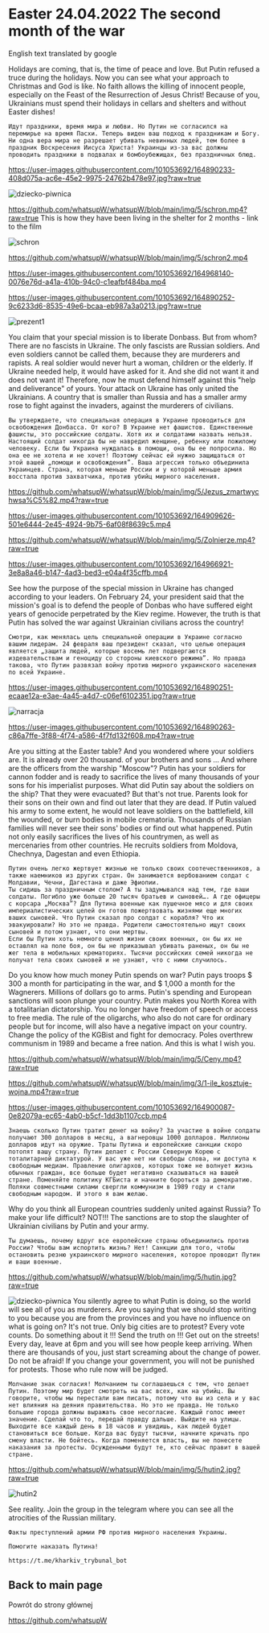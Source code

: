 # Easter 24.04.2022 The second month of the war

English text translated by google

Holidays are coming, that is, the time of peace and love. But Putin refused a truce during the holidays. Now you can see what your approach to Christmas and God is like. No faith allows the killing of innocent people, especially on the Feast of the Resurrection of Jesus Christ! Because of you, Ukrainians must spend their holidays in cellars and shelters and without Easter dishes!

```
Идут праздники, время мира и любви. Но Путин не согласился на перемирье на время Пасхи. Теперь виден ваш подход к праздникам и Богу. Ни одна вера мира не разрешает убивать невинных людей, тем более в праздник Воскресения Иисуса Христа! Украинцы из-за вас должны проводить праздники в подвалах и бомбоубежищах, без праздничных блюд.
```

https://user-images.githubusercontent.com/101053692/164890233-408d075a-ac6e-45e2-9975-24762b478e97.jpg?raw=true

![dziecko-piwnica](https://user-images.githubusercontent.com/101053692/164890233-408d075a-ac6e-45e2-9975-24762b478e97.jpg)

https://github.com/whatsupW/whatsupW/blob/main/img/5/schron.mp4?raw=true         This is how they have been living in the shelter for 2 months - link to the film

![schron](https://user-images.githubusercontent.com/101053692/164916170-794de9cd-3ee9-4bc8-9881-0071f1035b93.JPG?raw=true)

https://github.com/whatsupW/whatsupW/blob/main/img/5/schron2.mp4

https://user-images.githubusercontent.com/101053692/164968140-0076e76d-a41a-410b-94c0-c1eafbf484ba.mp4

https://user-images.githubusercontent.com/101053692/164890252-9c6233d6-8535-49e6-bcaa-eb987a3a0213.jpg?raw=true

![prezent1](https://user-images.githubusercontent.com/101053692/164890252-9c6233d6-8535-49e6-bcaa-eb987a3a0213.jpg)

You claim that your special mission is to liberate Donbass. But from whom? There are no fascists in Ukraine. The only fascists are Russian soldiers. And even soldiers cannot be called them, because they are murderers and rapists. A real soldier would never hurt a woman, children or the elderly. If Ukraine needed help, it would have asked for it. And she did not want it and does not want it! Therefore, now he must defend himself against this "help and deliverance" of yours.
Your attack on Ukraine has only united the Ukrainians. A country that is smaller than Russia and has a smaller army rose to fight against the invaders, against the murderers of civilians.

```
Вы утверждаете, что специальная операция в Украине проводиться для освобождения Донбасса. От кого? В Украине нет фашистов. Единственные фашисты, это российские солдаты. Хотя их и солдатами назвать нельзя. Настоящий солдат никогда бы не навредил женщине, ребенку или пожилому человеку. Если бы Украина нуждалась в помощи, она бы ее попросила. Но она ее не хотела и не хочет! Поэтому сейчас ей нужно защищаться от этой вашей „помощи и освобождения”. Ваша агрессия только объединила Украинцев. Страна, которая меньше России и у которой меньше армия восстала против захватчика, против убийц мирного населения. 
```

https://github.com/whatsupW/whatsupW/blob/main/img/5/Jezus_zmartwychwsa%C5%82.mp4?raw=true

https://user-images.githubusercontent.com/101053692/164909626-501e6444-2e45-4924-9b75-6af08f8639c5.mp4

https://github.com/whatsupW/whatsupW/blob/main/img/5/Zolnierze.mp4?raw=true

https://user-images.githubusercontent.com/101053692/164966921-3e8a8a46-b147-4ad3-bed3-e04a4f35cffb.mp4

See how the purpose of the special mission in Ukraine has changed according to your leaders. On February 24, your president said that the mission's goal is to defend the people of Donbas who have suffered eight years of genocide perpetrated by the Kiev regime. However, the truth is that Putin has solved the war against Ukrainian civilians across the country!

```
Смотри, как менялась цель специальной операции в Украине согласно вашим лидерам. 24 февраля ваш президент сказал, что целью операция является „защита людей, которые восемь лет подвергаются издевательствам и геноциду со стороны киевского режима”. Но правда такова, что Путин развязал войну против мирного украинского населения по всей Украине.   
```
https://user-images.githubusercontent.com/101053692/164890251-ecaae12a-e3ae-4a45-a4d7-c06ef6102351.jpg?raw=true

![narracja](https://user-images.githubusercontent.com/101053692/164890251-ecaae12a-e3ae-4a45-a4d7-c06ef6102351.jpg)

https://user-images.githubusercontent.com/101053692/164890263-c86a7ffe-3f88-4f74-a586-4f7fd132f608.mp4?raw=true


Are you sitting at the Easter table? And you wondered where your soldiers are. It is already over 20 thousand. of your brothers and sons ... And where are the officers from the warship "Moscow"? Putin has your soldiers for cannon fodder and is ready to sacrifice the lives of many thousands of your sons for his imperialist purposes. What did Putin say about the soldiers on the ship? That they were evacuated? But that's not true. Parents look for their sons on their own and find out later that they are dead.
If Putin valued his army to some extent, he would not leave soldiers on the battlefield, kill the wounded, or burn bodies in mobile crematoria. Thousands of Russian families will never see their sons' bodies or find out what happened.
Putin not only easily sacrifices the lives of his countrymen, as well as mercenaries from other countries. He recruits soldiers from Moldova, Chechnya, Dagestan and even Ethiopia.

```
Путин очень легко жертвует жизнью не только своих соотечественников, а также наемников из других стран. Он занимается вербованием солдат с Молдавии, Чечни, Дагестана и даже Эфиопии. 
Ты сидишь за праздничным столом? А ты задумывался над тем, где ваши солдаты. Погибло уже больше 20 тысяч братьев и сыновей…. А где офицеры с корсара „Москва”? Для Путина военные как пушечное мясо и для своих империалистических целей он готов пожертвовать жизнями еще многих ваших сыновей. Что Путин сказал про солдат с корабля? Что их эвакуировали? Но это не правда. Родители самостоятельно ищут своих сыновей и потом узнают, что они мертвы. 
Если бы Путин хоть немного ценил жизни своих военных, он бы их не оставлял на поле боя, он бы не приказывал убивать раненых, он бы не жег тела в мобильных крематориях. Тысячи российских семей никогда не получат тела своих сыновей и не узнают, что с ними случилось.
```

Do you know how much money Putin spends on war? Putin pays troops $ 300 a month for participating in the war, and $ 1,000 a month for the Wagnerers. Millions of dollars go to arms. Putin's spending and European sanctions will soon plunge your country. Putin makes you North Korea with a totalitarian dictatorship. You no longer have freedom of speech or access to free media. The rule of the oligarchs, who also do not care for ordinary people but for income, will also have a negative impact on your country. Change the policy of the KGBist and fight for democracy.
Poles overthrew communism in 1989 and became a free nation. And this is what I wish you.

https://github.com/whatsupW/whatsupW/blob/main/img/5/Ceny.mp4?raw=true

https://github.com/whatsupW/whatsupW/blob/main/img/3/1-ile_kosztuje-wojna.mp4?raw=true

https://user-images.githubusercontent.com/101053692/164900087-0e82079a-ec65-4ab0-b5cf-1dd3b1107ccb.mp4


```
Знаешь сколько Путин тратит денег на войну? За участие в войне солдаты получают 300 долларов в месяц, а вагнеровцы 1000 долларов. Миллионы долларов идут на оружие. Траты Путина и европейские санкции скоро потопят вашу страну. Путин делает с России Северную Корею с тоталитарной диктатурой. У вас уже нет ни свободы слова, ни доступа к свободным медиам. Правление олигархов, которых тоже не волнует жизнь обычных граждан, все больше будет негативно сказываться на вашей стране. Поменяйте политику КГБиста и начните бороться за демократию. 
Поляки совместными силами свергли коммунизм в 1989 году и стали свободным народом. И этого я вам желаю. 
```

Why do you think all European countries suddenly united against Russia? To make your life difficult? NOT!!! The sanctions are to stop the slaughter of Ukrainian civilians by Putin and your army.

```
Ты думаешь, почему вдруг все европейские страны объединились против России? Чтобы вам испортить жизнь? Нет! Санкции для того, чтобы остановить резню украинского мирного населения, которое проводит Путин и ваши военные. 
```

https://github.com/whatsupW/whatsupW/blob/main/img/5/hutin.jpg?raw=true

![dziecko-piwnica](https://github.com/whatsupW/whatsupW/blob/main/img/5/hutin.jpg)
You silently agree to what Putin is doing, so the world will see all of you as murderers. Are you saying that we should stop writing to you because you are from the provinces and you have no influence on what is going on? It's not true. Only big cities are to protest? Every vote counts. Do something about it !!! Send the truth on !!! Get out on the streets! Every day, leave at 6pm and you will see how people keep arriving. When there are thousands of you, just start screaming about the change of power. Do not be afraid! If you change your government, you will not be punished for protests. Those who rule now will be judged.

```
Молчание знак согласия! Молчанием ты соглашаешься с тем, что делает Путин. Поэтому мир будет смотреть на вас всех, как на убийц. Вы говорите, чтобы мы перестали вам писать, потому что вы из села и у вас нет влияния на деяния правительства. Но это не правда. Не только большие города должны выражать свое несогласие. Каждый голос имеет значение. Сделай что то, передай правду дальше. Выйдите на улицы. Выходите все каждый день в 18 часов и увидишь, как людей будет становиться все больше. Когда вас будут тысячи, начните кричать про смену власти. Не бойтесь. Когда поменяется власть, вы не понесете наказания за протесты. Осужденными будут те, кто сейчас правит в вашей стране.
```

https://github.com/whatsupW/whatsupW/blob/main/img/5/hutin2.jpg?raw=true

![hutin2](https://github.com/whatsupW/whatsupW/blob/main/img/5/hutin2.jpg)

See reality. Join the group in the telegram where you can see all the atrocities of the Russian military. 

```
Факты преступлений армии РФ против мирного населения Украины. 

Помогите наказать Путина!

https://t.me/kharkiv_trybunal_bot
```


## Back to main page
Powrót do strony głównej

https://github.com/whatsupW
